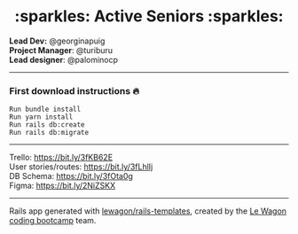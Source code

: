 <div align="center">
  <h1>:sparkles: Active Seniors :sparkles:</h1>
</div>

**Lead Dev:** @georginapuig
<br>
**Project Manager**: @turiburu
<br>
**Lead designer**: @palominocp
<br>

---

### First download instructions :fire:
```
Run bundle install
Run yarn install
Run rails db:create
Run rails db:migrate
```
---

Trello: https://bit.ly/3fKB62E
<br>
User stories/routes: https://bit.ly/3fLhlIj
<br>
DB Schema: https://bit.ly/3fOta0g
<br>
Figma: https://bit.ly/2NiZSKX

---

Rails app generated with [lewagon/rails-templates](https://github.com/lewagon/rails-templates), created by the [Le Wagon coding bootcamp](https://www.lewagon.com) team.
